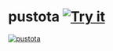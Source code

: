# pustota [![Try it](https://img.shields.io/badge/try%20it-online-blue)](https://vscode.dev/editor/theme/sobolevn.pustota)


[![pustota](https://raw.githubusercontent.com/sobolevn/pustota/master/assets/minimal.png)](https://github.com/sobolevn/pustota/blob/master/ABOUT.md)
